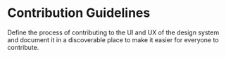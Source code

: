 # Contribution Guidelines

Define the process of contributing to the UI and UX of the design system and document it in a discoverable place to make it easier for everyone to contribute.
